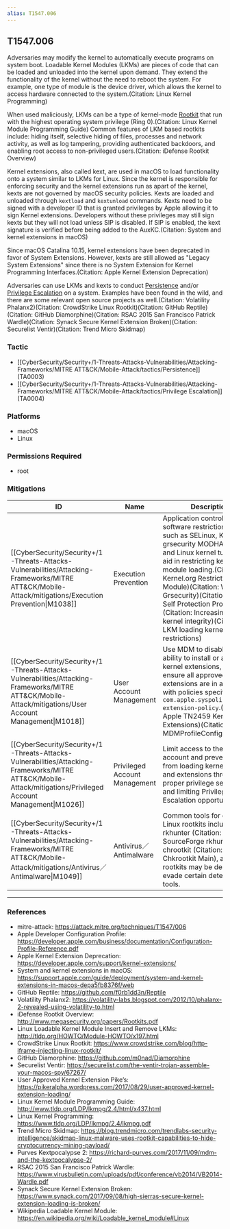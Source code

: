 ```yaml
---
alias: T1547.006
---
```


## T1547.006

Adversaries may modify the kernel to automatically execute programs on system boot. Loadable Kernel Modules (LKMs) are pieces of code that can be loaded and unloaded into the kernel upon demand. They extend the functionality of the kernel without the need to reboot the system. For example, one type of module is the device driver, which allows the kernel to access hardware connected to the system.(Citation: Linux Kernel Programming) 

When used maliciously, LKMs can be a type of kernel-mode [Rootkit](https://attack.mitre.org/techniques/T1014) that run with the highest operating system privilege (Ring 0).(Citation: Linux Kernel Module Programming Guide) Common features of LKM based rootkits include: hiding itself, selective hiding of files, processes and network activity, as well as log tampering, providing authenticated backdoors, and enabling root access to non-privileged users.(Citation: iDefense Rootkit Overview)

Kernel extensions, also called kext, are used in macOS to load functionality onto a system similar to LKMs for Linux. Since the kernel is responsible for enforcing security and the kernel extensions run as apart of the kernel, kexts are not governed by macOS security policies. Kexts are loaded and unloaded through <code>kextload</code> and <code>kextunload</code> commands. Kexts need to be signed with a developer ID that is granted privileges by Apple allowing it to sign Kernel extensions. Developers without these privileges may still sign kexts but they will not load unless SIP is disabled. If SIP is enabled, the kext signature is verified before being added to the AuxKC.(Citation: System and kernel extensions in macOS)

Since macOS Catalina 10.15, kernel extensions have been deprecated in favor of System Extensions. However, kexts are still allowed as "Legacy System Extensions" since there is no System Extension for Kernel Programming Interfaces.(Citation: Apple Kernel Extension Deprecation)

Adversaries can use LKMs and kexts to conduct [Persistence](https://attack.mitre.org/tactics/TA0003) and/or [Privilege Escalation](https://attack.mitre.org/tactics/TA0004) on a system. Examples have been found in the wild, and there are some relevant open source projects as well.(Citation: Volatility Phalanx2)(Citation: CrowdStrike Linux Rootkit)(Citation: GitHub Reptile)(Citation: GitHub Diamorphine)(Citation: RSAC 2015 San Francisco Patrick Wardle)(Citation: Synack Secure Kernel Extension Broken)(Citation: Securelist Ventir)(Citation: Trend Micro Skidmap)


### Tactic
- [[CyberSecurity/Security+/1-Threats-Attacks-Vulnerabilities/Attacking-Frameworks/MITRE ATT&CK/Mobile-Attack/tactics/Persistence]] (TA0003)
- [[CyberSecurity/Security+/1-Threats-Attacks-Vulnerabilities/Attacking-Frameworks/MITRE ATT&CK/Mobile-Attack/tactics/Privilege Escalation]] (TA0004)

### Platforms
- macOS
- Linux

### Permissions Required
- root

### Mitigations

| ID | Name | Description |
| --- | --- | --- |
| [[CyberSecurity/Security+/1-Threats-Attacks-Vulnerabilities/Attacking-Frameworks/MITRE ATT&CK/Mobile-Attack/mitigations/Execution Prevention\|M1038]] | Execution Prevention | Application control and software restriction tools, such as SELinux, KSPP, grsecurity MODHARDEN, and Linux kernel tuning can aid in restricting kernel module loading.(Citation: Kernel.org Restrict Kernel Module)(Citation: Wikibooks Grsecurity)(Citation: Kernel Self Protection Project)(Citation: Increasing Linux kernel integrity)(Citation: LKM loading kernel restrictions) |
| [[CyberSecurity/Security+/1-Threats-Attacks-Vulnerabilities/Attacking-Frameworks/MITRE ATT&CK/Mobile-Attack/mitigations/User Account Management\|M1018]] | User Account Management | Use MDM to disable user's ability to install or approve kernel extensions, and ensure all approved kernel extensions are in alignment with policies specified in <code>com.apple.syspolicy.kernel-extension-policy</code>.(Citation: Apple TN2459 Kernel Extensions)(Citation: MDMProfileConfigMacOS)<br /> |
| [[CyberSecurity/Security+/1-Threats-Attacks-Vulnerabilities/Attacking-Frameworks/MITRE ATT&CK/Mobile-Attack/mitigations/Privileged Account Management\|M1026]] | Privileged Account Management | Limit access to the root account and prevent users from loading kernel modules and extensions through proper privilege separation and limiting Privilege Escalation opportunities. |
| [[CyberSecurity/Security+/1-Threats-Attacks-Vulnerabilities/Attacking-Frameworks/MITRE ATT&CK/Mobile-Attack/mitigations/Antivirus／Antimalware\|M1049]] | Antivirus／Antimalware | Common tools for detecting Linux rootkits include: rkhunter (Citation: SourceForge rkhunter), chrootkit (Citation: Chkrootkit Main), although rootkits may be designed to evade certain detection tools. |


---
### References

- mitre-attack: https://attack.mitre.org/techniques/T1547/006
- Apple Developer Configuration Profile: https://developer.apple.com/business/documentation/Configuration-Profile-Reference.pdf
- Apple Kernel Extension Deprecation: https://developer.apple.com/support/kernel-extensions/
- System and kernel extensions in macOS: https://support.apple.com/guide/deployment/system-and-kernel-extensions-in-macos-depa5fb8376f/web
- GitHub Reptile: https://github.com/f0rb1dd3n/Reptile
- Volatility Phalanx2: https://volatility-labs.blogspot.com/2012/10/phalanx-2-revealed-using-volatility-to.html
- iDefense Rootkit Overview: http://www.megasecurity.org/papers/Rootkits.pdf
- Linux Loadable Kernel Module Insert and Remove LKMs: http://tldp.org/HOWTO/Module-HOWTO/x197.html
- CrowdStrike Linux Rootkit: https://www.crowdstrike.com/blog/http-iframe-injecting-linux-rootkit/
- GitHub Diamorphine: https://github.com/m0nad/Diamorphine
- Securelist Ventir: https://securelist.com/the-ventir-trojan-assemble-your-macos-spy/67267/
- User Approved Kernel Extension Pike’s: https://pikeralpha.wordpress.com/2017/08/29/user-approved-kernel-extension-loading/
- Linux Kernel Module Programming Guide: http://www.tldp.org/LDP/lkmpg/2.4/html/x437.html
- Linux Kernel Programming: https://www.tldp.org/LDP/lkmpg/2.4/lkmpg.pdf
- Trend Micro Skidmap: https://blog.trendmicro.com/trendlabs-security-intelligence/skidmap-linux-malware-uses-rootkit-capabilities-to-hide-cryptocurrency-mining-payload/
- Purves Kextpocalypse 2: https://richard-purves.com/2017/11/09/mdm-and-the-kextpocalypse-2/
- RSAC 2015 San Francisco Patrick Wardle: https://www.virusbulletin.com/uploads/pdf/conference/vb2014/VB2014-Wardle.pdf
- Synack Secure Kernel Extension Broken: https://www.synack.com/2017/09/08/high-sierras-secure-kernel-extension-loading-is-broken/
- Wikipedia Loadable Kernel Module: https://en.wikipedia.org/wiki/Loadable_kernel_module#Linux
